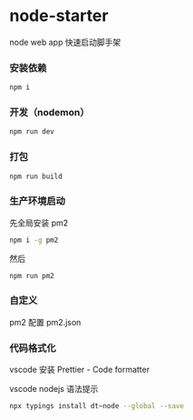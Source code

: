 # node-starter

node web app 快速启动脚手架

### 安装依赖

```bash
npm i
```

### 开发（nodemon）

```bash
npm run dev
```

### 打包

```bash
npm run build
```

### 生产环境启动

先全局安装 pm2

```bash
npm i -g pm2
```

然后

```bash
npm run pm2
```

### 自定义

pm2 配置 pm2.json

### 代码格式化

vscode 安装 Prettier - Code formatter

vscode nodejs 语法提示

```bash
npx typings install dt~node --global --save
```

